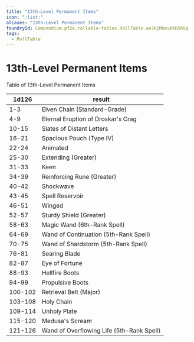 ```yaml
---
title: "13th-Level Permanent Items"
icon: ":list:"
aliases: "13th-Level Permanent Items"
foundryId: Compendium.pf2e.rollable-tables.RollTable.eo7kjM8xv6KD5h5q
tags:
  - RollTable
---
```


# 13th-Level Permanent Items
<p>Table of 13th-Level Permanent Items</p>

| 1d126 | result |
|------|--------|
| 1-3 | Elven Chain (Standard-Grade) |
| 4-9 | Eternal Eruption of Droskar's Crag |
| 10-15 | Slates of Distant Letters |
| 16-21 | Spacious Pouch (Type IV) |
| 22-24 | Animated |
| 25-30 | Extending (Greater) |
| 31-33 | Keen |
| 34-39 | Reinforcing Rune (Greater) |
| 40-42 | Shockwave |
| 43-45 | Spell Reservoir |
| 46-51 | Winged |
| 52-57 | Sturdy Shield (Greater) |
| 58-63 | Magic Wand (6th-Rank Spell) |
| 64-69 | Wand of Continuation (5th-Rank Spell) |
| 70-75 | Wand of Shardstorm (5th-Rank Spell) |
| 76-81 | Searing Blade |
| 82-87 | Eye of Fortune |
| 88-93 | Hellfire Boots |
| 94-99 | Propulsive Boots |
| 100-102 | Retrieval Belt (Major) |
| 103-108 | Holy Chain |
| 109-114 | Unholy Plate |
| 115-120 | Medusa's Scream |
| 121-126 | Wand of Overflowing Life (5th-Rank Spell) |
